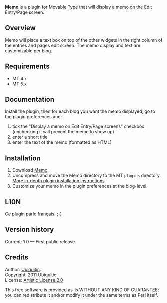 **Memo** is a plugin for Movable Type that will display a memo on the Edit Entry/Page screen.

## Overview

Memo will place a text box on top of the other widgets in the right column of the entries and pages edit screen. The memo display and text are customizable per blog.


## Requirements

* MT 4.x
* MT 5.x


## Documentation

Install the plugin, then for each blog you want the memo displayed, go to the plugin preferences and:

1. tick the "Display a memo on Edit Entry/Page screens" checkbox (unchecking it will prevent the memo to show up)
1. enter a short title
1. enter the text of the memo (formatted as HTML)


## Installation

1. Download <a href="http://github.com/padawan/mt-plugin-memo">Memo</a>.
1. Uncompress and move the Memo directory to the MT `plugins` directory. [More in-depth plugin installation instructions](http://tinyurl.com/easy-plugin-install).
1. Customize your memo in the plugin preferences at the blog-level.


## L10N

Ce plugin parle français. ;-)

## Version history

Current: 1.0 — First public release.


## Credits

Author: [Ubiquitic](http://ubiquitic.com/).  
Copyright: 2011 Ubiquitic.  
License: [Artistic License 2.0](http://www.opensource.org/licenses/artistic-license-2.0.php)

This free software is provided as-is WITHOUT ANY KIND OF GUARANTEE; you can redistribute it and/or modify it under the same terms as Perl itself.
